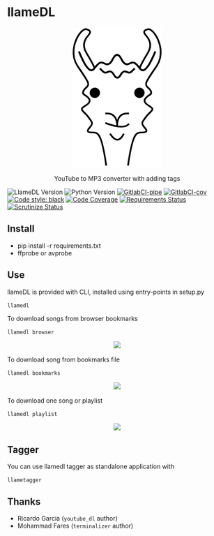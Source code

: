 # llameDL

<p align="center"><img src="/media/logo.png"/></p>
<p align="center">YouTube to MP3 converter with adding tags</p>

![LlameDL Version](https://img.shields.io/badge/llameDL-0.2.1-blue.svg)
![Python Version](https://img.shields.io/badge/python-3.7%2B-blue.svg)
[![GitlabCI-pipe](https://gitlab.com/piszczala/llameDL/badges/master/pipeline.svg)](https://gitlab.com/piszczala/llameDL)
[![GitlabCI-cov](https://gitlab.com/piszczala/llameDL/badges/master/coverage.svg)](https://gitlab.com/piszczala/llameDL)
[![Code style: black](https://img.shields.io/badge/code%20style-black-000000.svg)](https://github.com/ambv/black)
[![Code Coverage](https://scrutinizer-ci.com/g/westscz/llameDL/badges/coverage.png?b=master)](https://scrutinizer-ci.com/g/westscz/llameDL/?branch=master)
[![Requirements Status](https://requires.io/github/westscz/llameDL/requirements.svg?branch=master)](https://requires.io/github/westscz/llameDL/requirements/?branch=master)
[![Scrutinize Status](https://scrutinizer-ci.com/g/westscz/llameDL/badges/quality-score.png?b=master)](https://scrutinizer-ci.com/g/westscz/llameDL/)


## Install
- pip install -r requirements.txt
- ffprobe or avprobe


## Use
llameDL is provided with CLI, installed using entry-points in setup.py

    llamedl

To download songs from browser bookmarks

    llamedl browser 
    
<p align="center"><img src="/media/browser-demo.gif?raw=true"/></p>
    
To download song from bookmarks file

    llamedl bookmarks
    
<p align="center"><img src="/media/bookmarks-demo.gif?raw=true"/></p>


To download one song or playlist

    llamedl playlist
    
<p align="center"><img src="/media/playlist-demo.gif?raw=true"/></p>

## Tagger

You can use llamedl tagger as standalone application with

    llametagger

## Thanks

- Ricardo Garcia (`youtube_dl` author)
- Mohammad Fares (`terminalizer` author)
